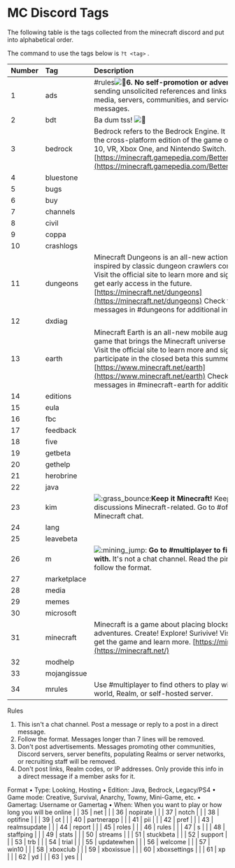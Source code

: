 # MC Discord Tags

The following table is the tags collected from the minecraft discord and put into alphabetical order.

The command to use the tags below is `?t <tag>` .

| Number | Tag | Description |
| :--- | :--- | :--- |
| 1 | ads | \#rules![:loudspeaker:](https://discordapp.com/assets/dac20f2ccbd28f469f3154cfe6ea1709.svg)**6. No self-promotion or advertisements.** Avoid sending unsolicited references and links to other social media, servers, communities, and services in chat or direct messages. |
| 2 | bdt | Ba dum tss! ![:drum:](https://discordapp.com/assets/072de68f7012cd855f6281a9e1438c82.svg) |
| 3 | bedrock | Bedrock refers to the Bedrock Engine. It powers _Minecraft_, the cross-platform edition of the game on mobile, Windows 10, VR, Xbox One, and Nintendo Switch. [https://minecraft.gamepedia.com/Better\_Together\_Update](https://minecraft.gamepedia.com/Better_Together_Update) |
| 4 | bluestone |  |
| 5 | bugs |  |
| 6 | buy |  |
| 7 | channels |  |
| 8 | civil |  |
| 9 | coppa |  |
| 10 | crashlogs |  |
| 11 | dungeons | Minecraft Dungeons is an all-new action-adventure game inspired by classic dungeon crawlers coming Spring 2020! Visit the official site to learn more and sign up for a chance to get early access in the future. [https://minecraft.net/dungeons](https://minecraft.net/dungeons) Check the pinned messages in \#dungeons for additional info and links. |
| 12 | dxdiag |  |
| 13 | earth | Minecraft Earth is an all-new mobile augmented reality \(AR\) game that brings the Minecraft universe into our universe! Visit the official site to learn more and sign up for a chance to participate in the closed beta this summer. [https://www.minecraft.net/earth](https://www.minecraft.net/earth) Check the pinned messages in \#minecraft-earth for additional info and links. |
| 14 | editions |  |
| 15 | eula |  |
| 16 | fbc |  |
| 17 | feedback |  |
| 18 | five |  |
| 19 | getbeta |  |
| 20 | gethelp |  |
| 21 | herobrine |  |
| 22 | java |  |
| 23 | kim | ![:grass\_bounce:](https://cdn.discordapp.com/emojis/587505418406723584.gif?v=1)**Keep it Minecraft!** Keep all content and discussions Minecraft-related. Go to \#off-topic for non-Minecraft chat. |
| 24 | lang |  |
| 25 | leavebeta |  |
| 26 | m | ![:mining\_jump:](https://cdn.discordapp.com/emojis/587505485163397120.gif?v=1) **Go to \#multiplayer to find others to play with.** It's not a chat channel. Read the pinned message and follow the format. |
| 27 | marketplace |  |
| 28 | media |  |
| 29 | memes |  |
| 30 | microsoft |  |
| 31 | minecraft | Minecraft is a game about placing blocks and going on adventures. Create! Explore! Surivive! Visit the official site to get the game and learn more. [https://minecraft.net/](https://minecraft.net/) |
| 32 | modhelp |  |
| 33 | mojangissue |  |
| 34 | mrules | Use #multiplayer to find others to play with in a personal world, Realm, or self-hosted server.

Rules
1. This isn't a chat channel. Post a message or reply to a post in a direct message.
2. Follow the format. Messages longer than 7 lines will be removed.
3. Don't post advertisements. Messages promoting other communities, Discord servers, server benefits, populating Realms or server networks, or recruiting staff will be removed.
4. Don't post links, Realm codes, or IP addresses. Only provide this info in a direct message if a member asks for it.

Format
• Type: Looking, Hosting
• Edition: Java, Bedrock, Legacy/PS4
• Game mode: Creative, Survival, Anarchy, Towny, Mini-Game, etc.
• Gamertag: Username or Gamertag
• When: When you want to play or how long you will be online |
| 35 | net |  |
| 36 | nopirate |  |
| 37 | notch |  |
| 38 | optifine |  |
| 39 | ot |  |
| 40 | partnerapp |  |
| 41 | pii |  |
| 42 | pref |  |
| 43 | realmsupdate |  |
| 44 | report |  |
| 45 | roles |  |
| 46 | rules |  |
| 47 | s |  |
| 48 | staffping |  |
| 49 | stats |  |
| 50 | streams |  |
| 51 | stuckbeta |  |
| 52 | support |  |
| 53 | trb |  |
| 54 | trial |  |
| 55 | updatewhen |  |
| 56 | welcome |  |
| 57 | win10 |  |
| 58 | xboxclub |  |
| 59 | xboxissue |  |
| 60 | xboxsettings |  |
| 61 | xp |  |
| 62 | yd |  |
| 63 | yes |  |


